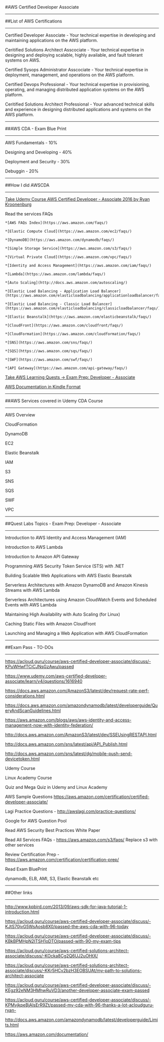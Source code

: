 #AWS Certified Developer Associate


***
##List of AWS Certifications

***

Certified Developer Associate -  Your technical expertise in developing and maintaining applications on the AWS platform.

Ceritified Solutions Architect Asscociate -  Your technical expertise in designing and deploying scalable, highly available, and fault tolerant systems on AWS.

Certified Sysops Administrator Asscociate -  Your technical expertise in deployment, management, and operations on the AWS platform.

Certified Devops Professional -  Your technical expertise in provisioning, operating, and managing distributed application systems on the AWS platform.

Ceritified Solutions Architect Professional -  Your advanced technical skills and experience in designing distributed applications and systems on the AWS platform.



***

##AWS CDA - Exam Blue Print

***

AWS Fundamentals - 10%

Designing and Developing - 40%

Deployment and Security - 30%

Debuggin - 20%



***

##How I did AWSCDA

***

[Take Udemy Course AWS Certified Developer - Associate 2016 by Ryan Kroonenburg ](https://www.udemy.com/aws-certified-developer-associate/)

Read the services FAQs
	
	*[AWS FAQs Index](https://aws.amazon.com/faqs/)
	
	*[Elastic Compute Cloud](https://aws.amazon.com/ec2/faqs/)
	
	*[DynamoDB](https://aws.amazon.com/dynamodb/faqs/)
	
	*[Simple Storage Service](https://aws.amazon.com/s3/faqs/)
	
	*[Virtual Private Cloud](https://aws.amazon.com/vpc/faqs/)
	
	*[Identity and Access Management](https://aws.amazon.com/iam/faqs/)
	
	*[Lambda](https://aws.amazon.com/lambda/faqs/)
	
	*[Auto Scaling](http://docs.aws.amazon.com/autoscaling/)
	
	*[Elastic Load Balancing - Application Load Balancer](https://aws.amazon.com/elasticloadbalancing/applicationloadbalancer/faqs/)
	
	*[Elastic Load Balancing - Classic Load Balancer](https://aws.amazon.com/elasticloadbalancing/classicloadbalancer/faqs/)
	
	*[Elastic Beanstalk](https://aws.amazon.com/elasticbeanstalk/faqs/)
	
	*[CloudFront](https://aws.amazon.com/cloudfront/faqs/)
	
	*[CloudFormation](https://aws.amazon.com/cloudformation/faqs/)
	
	*[SNS](https://aws.amazon.com/sns/faqs/)
	
	*[SQS](https://aws.amazon.com/sqs/faqs/)
	
	*[SWF](https://aws.amazon.com/swf/faqs/)
	
	*[API Gateway](https://aws.amazon.com/api-gateway/faqs/)
	
[Take AWS Learning Quests -> Exam Prep: Developer - Associate](https://qwiklabs.com/learning_paths/20/lab_catalogue)

[AWS Documentation in Kindle Format](https://www.amazon.com/Amazon-Web-Services/e/B007R6MVQ6)

***

##AWS Services covered in Udemy CDA Course

***

AWS Overview

CloudFormation

DynamoDB

EC2 

Elastic Beanstalk

IAM

S3

SNS

SQS

SWF

VPC


***

##Quest Labs Topics - Exam Prep: Developer - Associate

***

Introduction to AWS Identity and Access Management (IAM)

Introduction to AWS Lambda

Introduction to Amazon API Gateway

Programming AWS Security Token Service (STS) with .NET

Building Scalable Web Applications with AWS Elastic Beanstalk

Serverless Architectures with Amazon DynamoDB and Amazon Kinesis Streams with AWS Lambda

Serverless Architectures using Amazon CloudWatch Events and Scheduled Events with AWS Lambda

Maintaining High Availability with Auto Scaling (for Linux)

Caching Static Files with Amazon CloudFront

Launching and Managing a Web Application with AWS CloudFormation


***

##Exam Pass - TO-DOs

***

https://acloud.guru/course/aws-certified-developer-associate/discuss/-KPuWHwfTCiCJNsGzAwu/passed 

https://www.udemy.com/aws-certified-developer-associate/learn/v4/questions/1616940

https://docs.aws.amazon.com/AmazonS3/latest/dev/request-rate-perf-considerations.html

https://docs.aws.amazon.com/amazondynamodb/latest/developerguide/QueryAndScanGuidelines.html

https://aws.amazon.com/blogs/aws/aws-identity-and-access-management-now-with-identity-federation/

http://docs.aws.amazon.com/AmazonS3/latest/dev/SSEUsingRESTAPI.html

http://docs.aws.amazon.com/sns/latest/api/API_Publish.html 

http://docs.aws.amazon.com/sns/latest/dg/mobile-push-send-devicetoken.html

Udemy Course

Linux Academy Course

Quiz and Mega Quiz in Udemy and Linux Academy 

AWS Sample Questions https://aws.amazon.com/certification/certified-developer-associate/

Lagi Practice Questions - http://awslagi.com/practice-questions/

Google for AWS Question Pool

Read AWS Security Best Practices White Paper 

Read All Services FAQs - https://aws.amazon.com/s3/faqs/ Replace s3 with other services

Review Certification Prep - https://aws.amazon.com/certification/certification-prep/

Read Exam BluePrint

dynamodb, ELB, AMI, S3, Elastic Beanstalk etc

***

##Other links

***

http://www.kpbird.com/2013/09/aws-sdk-for-java-tutorial-1-introduction.html

https://acloud.guru/course/aws-certified-developer-associate/discuss/-KJtS70jvG5WsAosb8X0/passed-the-aws-cda-with-96-today

https://acloud.guru/course/aws-certified-developer-associate/discuss/-KBkBPMHpN2ITSH1oDTO/passed-with-90-my-exam-tips

https://acloud.guru/course/aws-certified-solutions-architect-associate/discuss/-KOcka8Cg2Q6UJ2uOHtX/

https://acloud.guru/course/aws-certified-solutions-architect-associate/discuss/-KKr5HCv2bzH3EOBSUAt/my-path-to-solutions-architect-associate

https://acloud.guru/course/aws-certified-developer-associate/discuss/-KEgz92eNM3HMhwRuVD3/another-developer-associate-exam-passed

https://acloud.guru/course/aws-certified-developer-associate/discuss/-KPMvjkpeBjAlsErR9Zt/passed-my-cda-with-96-thanks-a-lot-acloudguru-ryan-

http://docs.aws.amazon.com/amazondynamodb/latest/developerguide/Limits.html

https://aws.amazon.com/documentation/

